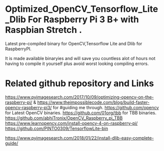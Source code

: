 # Optimized_OpenCV_Tensorflow_Lite_Dlib For Raspberry Pi 3 B+ with Raspbian Stretch .
Latest pre-compiled binary for OpenCV,Tensorflow Lite and Dlib for RaspberryPI. 

It is made available binaryies and will save you countless alot of hours not having to compile it yourself plus avoid worst looking compiling errors.



# Related github repository and  Links

https://www.pyimagesearch.com/2017/10/09/optimizing-opencv-on-the-raspberry-pi/ & https://www.theimpossiblecode.com/blog/build-faster-opencv-raspberry-pi3/ for #guiding me through.
https://github.com/opencv for Latest OpenCV binaries.
https://github.com/01org/tbb for TBB binaries.
https://github.com/abhiTronix/OpenCV_Raspberry_pi_TBB
https://www.learnopencv.com/install-opencv-4-on-raspberry-pi/
https://github.com/PINTO0309/TensorflowLite-bin

https://www.pyimagesearch.com/2018/01/22/install-dlib-easy-complete-guide/

